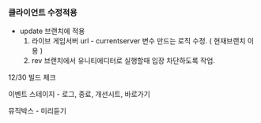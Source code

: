 


### 클라이언트 수정적용
- update 브랜치에 적용
	1. 라이브 게임서버 url -  currentserver 변수 만드는 로직 수정. ( 현재브랜치 이용 )
	2. rev 브랜치에서 유니티에디터로 실행할때 입장 차단하도록 작업. 




12/30 빌드 체크


이벤트 스테이지  - 로그, 종료, 개선시트, 바로가기

뮤직박스 - 미리듣기

